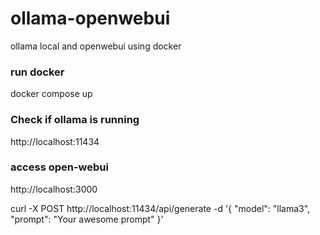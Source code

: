 # ollama-openwebui
ollama local and openwebui using docker


### run docker
docker compose up

### Check if ollama is running
http://localhost:11434

### access open-webui
http://localhost:3000



curl -X POST http://localhost:11434/api/generate -d '{
  "model": "llama3",
  "prompt": "Your awesome prompt"
 }'